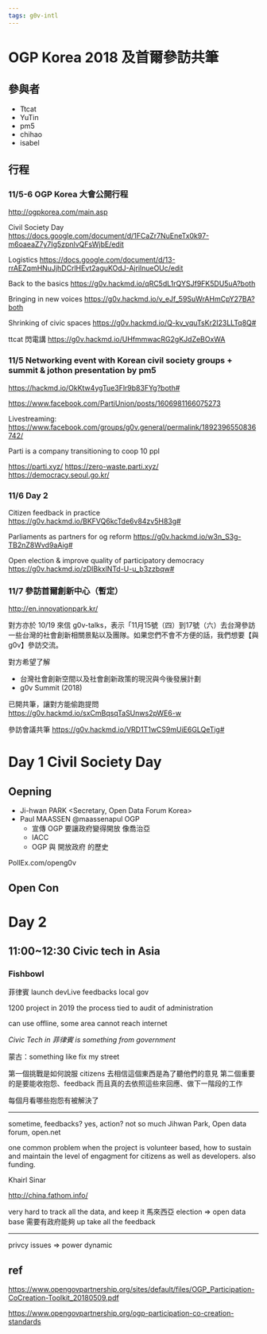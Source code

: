 ```yaml
---
tags: g0v-intl
---
```

# OGP Korea 2018 及首爾參訪共筆

## 參與者
- Ttcat
- YuTin
- pm5
- chihao
- isabel

## 行程
### 11/5-6 OGP Korea 大會公開行程

http://ogpkorea.com/main.asp

Civil Society Day
https://docs.google.com/document/d/1FCaZr7NuEneTx0k97-m6oaeaZ7y7Ig5zpnlvQFsWjbE/edit

Logistics
https://docs.google.com/document/d/13-rrAEZqmHNuJjhDCrlHEvt2aguKOdJ-AjrilnueOUc/edit

Back to the basics
https://g0v.hackmd.io/qRC5dL1rQYSJf9FK5DU5uA?both

Bringing in new voices
https://g0v.hackmd.io/v_eJf_59SuWrAHmCpY27BA?both

Shrinking of civic spaces
https://g0v.hackmd.io/Q-kv_vquTsKr2I23LLTq8Q#

ttcat 閃電講
https://g0v.hackmd.io/UHfmmwacRG2gKJdZeBOxWA

### 11/5 Networking event with Korean civil society groups + summit & jothon presentation by pm5
https://hackmd.io/OkKtw4ygTue3Flr9b83FYg?both#

https://www.facebook.com/PartiUnion/posts/1606981166075273

Livestreaming: https://www.facebook.com/groups/g0v.general/permalink/1892396550836742/

Parti is a company transitioning to coop
10 ppl

https://parti.xyz/
https://zero-waste.parti.xyz/
https://democracy.seoul.go.kr/


### 11/6 Day 2

Citizen feedback in practice
https://g0v.hackmd.io/BKFVQ6kcTde6v84zv5H83g#

Parliaments as partners for og reform
https://g0v.hackmd.io/w3n_S3g-TB2nZ8Wvd9aAig#

Open election & improve quality of participatory democracy
https://g0v.hackmd.io/zDlBkxlNTd-U-u_b3zzbqw#

### 11/7 參訪首爾創新中心（暫定）

http://en.innovationpark.kr/

對方亦於 10/19 來信 g0v-talks，表示「11月15號（四）到17號（六）去台灣參訪一些台灣的社會創新相關景點以及團隊。如果您們不會不方便的話，我們想要【與 g0v】參訪交流。

對方希望了解
- 台灣社會創新空間以及社會創新政策的現況與今後發展計劃
- g0v Summit (2018)

已開共筆，讓對方能偷跑提問
https://g0v.hackmd.io/sxCmBqsqTaSUnws2pWE6-w

參訪會議共筆
https://g0v.hackmd.io/VRD1T1wCS9mUiE6GLQeTig#

# Day 1 Civil Society Day

## Oepning

- Ji-hwan PARK <Secretary, Open Data Forum Korea>
- Paul MAASSEN @maassenapul OGP
    - 宣傳 OGP 要讓政府變得開放 像喬治亞
    - IACC
    - OGP 與 開放政府 的歷史

PollEx.com/openg0v

## Open Con


# Day 2

## 11:00~12:30 Civic tech in Asia 

### Fishbowl

菲律賓 launch devLive
feedbacks
local gov

1200 project in 2019
the process tied to audit of administration

can use offline, some area cannot reach internet

*Civic Tech in 菲律賓 is something from government*

蒙古：something like fix my street

第一個挑戰是如何說服 citizens 去相信這個東西是為了聽他們的意見
第二個重要的是要能收抱怨、feedback 而且真的去依照這些來回應、做下一階段的工作

每個月看哪些抱怨有被解決了

---

sometime, feedbacks? yes, action? not so much
Jihwan Park, Open data forum, open.net

one common problem when the project is volunteer based,
how to sustain and maintain the level of engagment for citizens as well as developers. also funding.


Khairl Sinar

http://china.fathom.info/

very hard to track all the data, and keep it 
馬來西亞 election => open data base
需要有政府能夠 up take all the feedback

--- 

privcy issues => power dynamic


## ref

https://www.opengovpartnership.org/sites/default/files/OGP_Participation-CoCreation-Toolkit_20180509.pdf

https://www.opengovpartnership.org/ogp-participation-co-creation-standards

